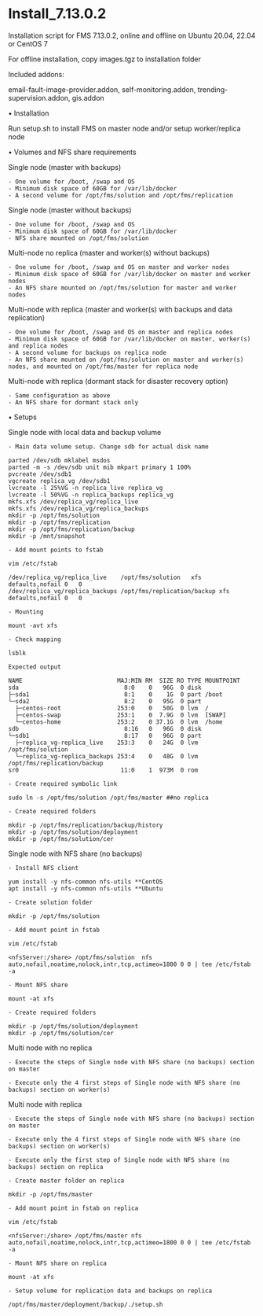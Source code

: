 # Install_7.13.0.2

Installation script for FMS 7.13.0.2, online and offline on Ubuntu 20.04, 22.04 or CentOS 7

For offline installation, copy images.tgz to installation folder

Included addons:

  email-fault-image-provider.addon,
  self-monitoring.addon,
  trending-supervision.addon,
  gis.addon

• Installation

Run setup.sh to install FMS on master node and/or setup worker/replica node

• Volumes and NFS share requirements

Single node (master with backups)

	- One volume for /boot, /swap and OS
	- Minimum disk space of 60GB for /var/lib/docker
	- A second volume for /opt/fms/solution and /opt/fms/replication

Single node (master without backups)

	- One volume for /boot, /swap and OS
	- Minimum disk space of 60GB for /var/lib/docker
	- NFS share mounted on /opt/fms/solution
	
Multi-node no replica (master and worker(s) without backups)

	- One volume for /boot, /swap and OS on master and worker nodes
	- Minimum disk space of 60GB for /var/lib/docker on master and worker nodes
	- An NFS share mounted on /opt/fms/solution for master and worker nodes

Multi-node with replica (master and worker(s) with backups and data replication)

	- One volume for /boot, /swap and OS on master and replica nodes
	- Minimum disk space of 60GB for /var/lib/docker on master, worker(s) and replica nodes
	- A second volume for backups on replica node
	- An NFS share mounted on /opt/fms/solution on master and worker(s) nodes, and mounted on /opt/fms/master for replica node

Multi-node with replica (dormant stack for disaster recovery option)

	- Same configuration as above
	- An NFS share for dormant stack only
	
• Setups

Single node with local data and backup volume

	- Main data volume setup. Change sdb for actual disk name

	parted /dev/sdb mklabel msdos
	parted -m -s /dev/sdb unit mib mkpart primary 1 100%
	pvcreate /dev/sdb1
	vgcreate replica_vg /dev/sdb1
	lvcreate -l 25%VG -n replica_live replica_vg
	lvcreate -l 50%VG -n replica_backups replica_vg
	mkfs.xfs /dev/replica_vg/replica_live
	mkfs.xfs /dev/replica_vg/replica_backups
	mkdir -p /opt/fms/solution
	mkdir -p /opt/fms/replication
	mkdir -p /opt/fms/replication/backup
	mkdir -p /mnt/snapshot

	- Add mount points to fstab

	vim /etc/fstab
	
	/dev/replica_vg/replica_live	/opt/fms/solution	xfs	defaults,nofail	0	0
	/dev/replica_vg/replica_backups	/opt/fms/replication/backup	xfs	defaults,nofail	0	0
	
	- Mounting

	mount -avt xfs
	
	- Check mapping

	lsblk
	
	Expected output
	
	NAME                           MAJ:MIN RM  SIZE RO TYPE MOUNTPOINT
	sda                              8:0    0   96G  0 disk 
	├─sda1                           8:1    0    1G  0 part /boot
	└─sda2                           8:2    0   95G  0 part 
	  ├─centos-root                253:0    0   50G  0 lvm  /
	  ├─centos-swap                253:1    0  7.9G  0 lvm  [SWAP]
	  └─centos-home                253:2    0 37.1G  0 lvm  /home
	sdb                              8:16   0   96G  0 disk 
	└─sdb1                           8:17   0   96G  0 part 
	  ├─replica_vg-replica_live    253:3    0   24G  0 lvm  /opt/fms/solution
	  └─replica_vg-replica_backups 253:4    0   48G  0 lvm  /opt/fms/replication/backup
	sr0                             11:0    1  973M  0 rom

	- Create required symbolic link

	sudo ln -s /opt/fms/solution /opt/fms/master ##no replica

	- Create required folders

	mkdir -p /opt/fms/replication/backup/history
	mkdir -p /opt/fms/solution/deployment
	mkdir -p /opt/fms/solution/cer
	
Single node with NFS share (no backups)

	- Install NFS client

	yum install -y nfs-common nfs-utils **CentOS
	apt install -y nfs-common nfs-utils **Ubuntu

	- Create solution folder

	mkdir -p /opt/fms/solution

	- Add mount point in fstab

	vim /etc/fstab
	
	<nfsServer:/share> /opt/fms/solution  nfs auto,nofail,noatime,nolock,intr,tcp,actimeo=1800 0 0 | tee /etc/fstab -a

	- Mount NFS share

	mount -at xfs
	
	- Create required folders

	mkdir -p /opt/fms/solution/deployment
	mkdir -p /opt/fms/solution/cer 

Multi node with no replica

	- Execute the steps of Single node with NFS share (no backups) section on master

	- Execute only the 4 first steps of Single node with NFS share (no backups) section on worker(s)

Multi node with replica

	- Execute the steps of Single node with NFS share (no backups) section on master
	
	- Execute only the 4 first steps of Single node with NFS share (no backups) section on worker(s)
	
	- Execute only the first step of Single node with NFS share (no backups) section on replica
	
	- Create master folder on replica

	mkdir -p /opt/fms/master

	- Add mount point in fstab on replica

	vim /etc/fstab
	
	<nfsServer:/share> /opt/fms/master nfs auto,nofail,noatime,nolock,intr,tcp,actimeo=1800 0 0 | tee /etc/fstab -a

	- Mount NFS share on replica

	mount -at xfs
	
	- Setup volume for replication data and backups on replica

	/opt/fms/master/deployment/backup/./setup.sh